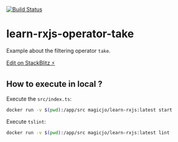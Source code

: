 [![Build Status](https://travis-ci.org/magicjo/learn-rxjs-operator-take.svg?branch=master)](https://travis-ci.org/magicjo/learn-rxjs-operator-take)

# learn-rxjs-operator-take

Example about the filtering operator `take`.

[Edit on StackBlitz ⚡️](https://stackblitz.com/edit/learn-rxjs-operator-take)

## How to execute in local ?

Execute the `src/index.ts`:
```bash
docker run -v $(pwd):/app/src magicjo/learn-rxjs:latest start
```

Execute `tslint`:
```bash
docker run -v $(pwd):/app/src magicjo/learn-rxjs:latest lint
```
